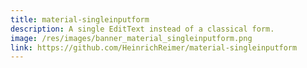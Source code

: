 ```yaml
---
title: material-singleinputform
description: A single EditText instead of a classical form.
image: /res/images/banner_material_singleinputform.png
link: https://github.com/HeinrichReimer/material-singleinputform
---
```

